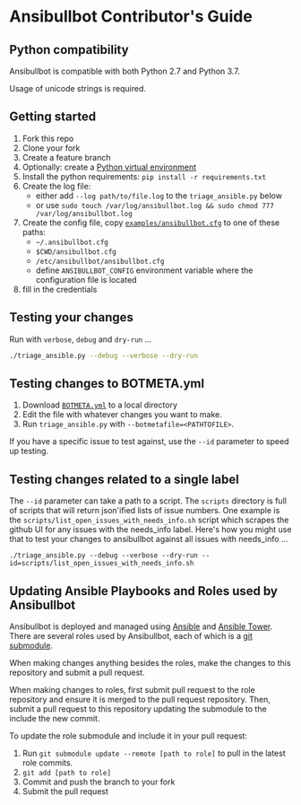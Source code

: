 # Ansibullbot Contributor's Guide

## Python compatibility

Ansibullbot is compatible with both Python 2.7 and Python 3.7.

Usage of unicode strings is required.

## Getting started

1. Fork this repo
2. Clone your fork
3. Create a feature branch
4. Optionally: create a [Python virtual environment](https://realpython.com/python-virtual-environments-a-primer/)
4. Install the python requirements: `pip install -r requirements.txt`
5. Create the log file:
    * either add `--log path/to/file.log` to the `triage_ansible.py` below
    * or use `sudo touch /var/log/ansibullbot.log && sudo chmod 777 /var/log/ansibullbot.log`
6. Create the config file, copy [`examples/ansibullbot.cfg`](https://github.com/ansible/ansibullbot/blob/master/examples/ansibullbot.cfg) to one of these paths:
    * `~/.ansibullbot.cfg`
    * `$CWD/ansibullbot.cfg`
    * `/etc/ansibullbot/ansibullbot.cfg`
    * define `ANSIBULLBOT_CONFIG` environment variable where the configuration file is located
7. fill in the credentials

## Testing your changes

Run with `verbose`, `debug` and `dry-run` ...

```bash
./triage_ansible.py --debug --verbose --dry-run
```

## Testing changes to BOTMETA.yml

1. Download [`BOTMETA.yml`](https://github.com/ansible/ansible/blob/devel/.github/BOTMETA.yml) to a local directory
2. Edit the file with whatever changes you want to make.
3. Run `triage_ansible.py` with `--botmetafile=<PATHTOFILE>`.

If you have a specific issue to test against, use the `--id` parameter to speed up testing.

## Testing changes related to a single label

The `--id` parameter can take a path to a script. The `scripts` directory is full of scripts that will return json'ified lists of issue numbers. One example is the `scripts/list_open_issues_with_needs_info.sh` script which scrapes the github UI for any issues with the needs_info label. Here's how you might use that to test your changes to ansibullbot against all issues with needs_info ...

```
./triage_ansible.py --debug --verbose --dry-run --id=scripts/list_open_issues_with_needs_info.sh
```


## Updating Ansible Playbooks and Roles used by Ansibullbot ##

Ansibullbot is deployed and managed using [Ansible](https://www.ansible.com) and [Ansible Tower](https://www.ansible.com/tower). There are several roles used by Ansibullbot, each of which is a [git submodule](https://git-scm.com/book/en/v2/Git-Tools-Submodules).

When making changes anything besides the roles, make the changes to this repository and submit a pull request.

When making changes to roles, first submit pull request to the role repository and ensure it is merged to the pull request repository. Then, submit a pull request to this repository updating the submodule to the include the new commit.

To update the role submodule and include it in your pull request:

1. Run `git submodule update --remote [path to role]` to pull in the latest role commits.
1. `git add [path to role]`
1. Commit and push the branch to your fork
2. Submit the pull request
